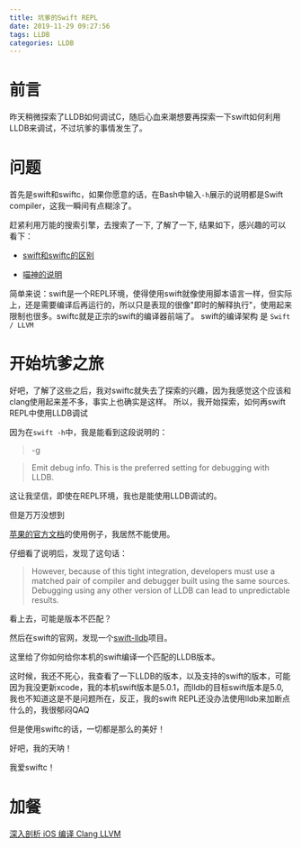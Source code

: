 ```yaml
---
title: 坑爹的Swift REPL
date: 2019-11-29 09:27:56
tags: LLDB
categories: LLDB
---
```


# 前言 
昨天稍微探索了LLDB如何调试C，随后心血来潮想要再探索一下swift如何利用LLDB来调试，不过坑爹的事情发生了。

# 问题
首先是swift和swiftc，如果你愿意的话，在Bash中输入`-h`展示的说明都是Swift compiler，这我一瞬间有点糊涂了。

赶紧利用万能的搜索引擎，去搜索了一下, 了解了一下, 结果如下，感兴趣的可以看下：

+ [swift和swiftc的区别](https://stackoverflow.com/questions/57777091/whats-the-difference-between-swift-and-swiftc)

+ [喵神的说明](https://swifter.tips/swift-cli/)

简单来说：swift是一个REPL环境，使得使用swift就像使用脚本语言一样，但实际上，还是需要编译后再运行的，所以只是表现的很像"即时的解释执行"，使用起来限制也很多。swiftc就是正宗的swift的编译器前端了。
swift的编译架构 是 `Swift / LLVM`

# 开始坑爹之旅
好吧，了解了这些之后，我对swiftc就失去了探索的兴趣，因为我感觉这个应该和clang使用起来差不多，事实上也确实是这样。
所以，我开始探索，如何再swift REPL中使用LLDB调试

因为在`swift -h`中，我是能看到这段说明的：
> -g 

> Emit debug info. This is the preferred setting for debugging with LLDB.

这让我坚信，即使在REPL环境，我也是能使用LLDB调试的。

但是万万没想到

[苹果的官方文档](https://swift.org/lldb/)的使用例子，我居然不能使用。

仔细看了说明后，发现了这句话：
> However, because of this tight integration, developers must use a matched pair of compiler and debugger built using the same sources. Debugging using any other version of LLDB can lead to unpredictable results.

看上去，可能是版本不匹配？

然后在swift的官网，发现一个[swift-lldb](https://github.com/apple/swift-lldb)项目。

这里给了你如何给你本机的swift编译一个匹配的LLDB版本。

这时候，我还不死心，我查看了一下LLDB的版本，以及支持的swift的版本，可能因为我没更新xcode，我的本机swift版本是5.0.1，而lldb的目标swift版本是5.0, 我也不知道这是不是问题所在，反正，我的swift REPL还没办法使用lldb来加断点什么的，我很郁闷QAQ

但是使用swiftc的话，一切都是那么的美好！

好吧，我的天呐！

我爱swiftc！

# 加餐
[深入剖析 iOS 编译 Clang LLVM](https://github.com/ming1016/study/wiki/%E6%B7%B1%E5%85%A5%E5%89%96%E6%9E%90-iOS-%E7%BC%96%E8%AF%91-Clang---LLVM)





